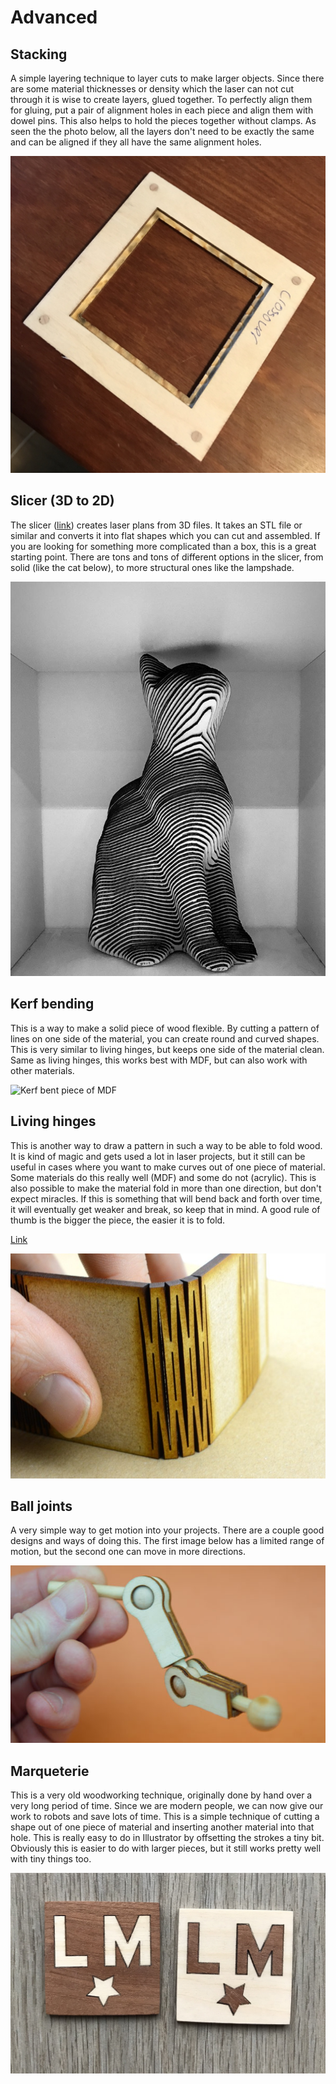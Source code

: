 # Advanced

## Stacking

A simple layering technique to layer cuts to make larger objects. Since there are some material thicknesses or density which the laser can not cut through it is wise to create layers, glued together. To perfectly align them for gluing, put a pair of alignment holes in each piece and align them with dowel pins. This also helps to hold the pieces together without clamps. As seen the the photo below, all the layers don't need to be exactly the same and can be aligned if they all have the same alignment holes.

![](../../.gitbook/assets/stack.jpg)

## Slicer \(3D to 2D\)

The slicer \([link](https://apps.autodesk.com/FUSION/en/Detail/Index?id=8699194120463301363&os=Win64&appLang=en)\) creates laser plans from 3D files. It takes an STL file or similar and converts it into flat shapes which you can cut and assembled. If you are looking for something more complicated than a box, this is a great starting point. There are tons and tons of different options in the slicer, from solid \(like the cat below\), to more structural ones like the lampshade.

![](../../.gitbook/assets/screen-shot-2019-11-18-at-14.02.10.png)

## Kerf bending

This is a way to make a solid piece of wood flexible. By cutting a pattern of lines on one side of the material, you can create round and curved shapes. This is very similar to living hinges, but keeps one side of the material clean. Same as living hinges, this works best with MDF, but can also work with other materials.

![Kerf bent piece of MDF](../../.gitbook/assets/ezgif.com-crop.gif)

## Living hinges

This is another way to draw a pattern in such a way to be able to fold wood. It is kind of magic and gets used a lot in laser projects, but it still can be useful in cases where you want to make curves out of one piece of material. Some materials do this really well \(MDF\) and some do not \(acrylic\). This is also possible to make the material fold in more than one direction, but don't expect miracles. If this is something that will bend back and forth over time, it will eventually get weaker and break, so keep that in mind. A good rule of thumb is the bigger the piece, the easier it is to fold.

[Link](https://www.ponoko.com/blog/how-to-make/how-to-design-a-living-hinge/)

![Living hinge cut in MDF](../../.gitbook/assets/01-livinghinge.jpg)

## Ball joints

A very simple way to get motion into your projects. There are a couple good designs and ways of doing this. The first image below has a limited range of motion, but the second one can move in more directions. 

![Simple laser cut ball joint](../../.gitbook/assets/poseable-a01.jpg)

## Marqueterie

This is a very old woodworking technique, originally done by hand over a very long period of time. Since we are modern people, we can now give our work to robots and save lots of time. This is a simple technique of cutting a shape out of one piece of material and inserting another material into that hole. This is really easy to do in Illustrator by offsetting the strokes a tiny bit. Obviously this is easier to do with larger pieces, but it still works pretty well with tiny things too.

![Suck it, craftspeople of the old world. I did this in 5 minutes with my robot friend.](../../.gitbook/assets/marq2.jpg)


